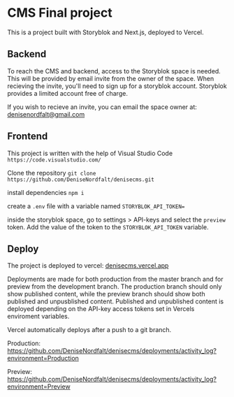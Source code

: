 # CMS Final project

This is a project built with Storyblok and Next.js, deployed to Vercel.

## Backend

To reach the CMS and backend, access to the Storyblok space is needed.
This will be provided by email invite from the owner of the space.
When recieving the invite, you'll need to sign up for a storyblok account.
Storyblok provides a limited account free of charge.

If you wish to recieve an invite, you can email the space owner at: denisenordfalt@gmail.com

## Frontend

This project is written with the help of Visual Studio Code
`https://code.visualstudio.com/`

Clone the repository
`git clone https://github.com/DeniseNordfalt/denisecms.git`

install dependencies
`npm i`

create a `.env` file with a variable named `STORYBLOK_API_TOKEN=`

inside the storyblok space, go to settings > API-keys and select the `preview` token. Add the value of the token to the `STORYBLOK_API_TOKEN` variable.

## Deploy

The project is deployed to vercel: [denisecms.vercel.app](https://denisecms.vercel.app/)

Deployments are made for both production from the master branch and for preview from the development branch.
The production branch should only show published content, while the preview branch should show both published and unpusblished content.
Published and unpublished content is deployed depending on the API-key access tokens set in Vercels enviroment variables.

Vercel automatically deploys after a push to a git branch.

Production: https://github.com/DeniseNordfalt/denisecms/deployments/activity_log?environment=Production

Preview: https://github.com/DeniseNordfalt/denisecms/deployments/activity_log?environment=Preview
